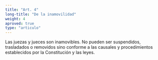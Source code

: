 ```yaml
---
title: "Art. 4"
long-title: "De la inamovilidad"
weight: 4
aproved: true
type: "articulo"
---
```

Las juezas y jueces son inamovibles. No pueden ser suspendidos, trasladados o removidos sino conforme a las causales y procedimientos establecidos por la Constitución y las leyes.
